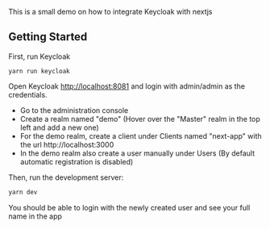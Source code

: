 This is a small demo on how to integrate Keycloak with nextjs
## Getting Started

First, run Keycloak

```
yarn run keycloak
```

Open Keycloak [http://localhost:8081](http://localhost:8081) and login with admin/admin as
the credentials.

- Go to the administration console
- Create a realm named "demo" (Hover over the "Master" realm in the top left and add a new one)
- For the demo realm, create a client under Clients named "next-app" with the url http://localhost:3000
- In the demo realm also create a user manually under Users (By default automatic registration
  is disabled)

Then, run the development server:

```bash
yarn dev
```

You should be able to login with the newly created user and see your full name in the app
